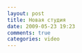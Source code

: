 ```yaml
---
layout: post
title: Новая студия
date: 2009-05-23 19:23
comments: true
categories: video
---
```


<object height="385" width="640"><param name="movie" value="https://www.youtube.com/v/_QBZECPG5JY&hl=en&fs=1&hd=1"></param><param name="allowFullScreen" value="true"></param><param name="allowscriptaccess" value="always"></param><embed src="https://www.youtube.com/v/_QBZECPG5JY&hl=en&fs=1&hd=1" type="application/x-shockwave-flash" allowscriptaccess="always" allowfullscreen="true" width="640" height="385"></embed></object>